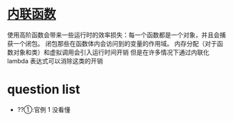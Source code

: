 # [内联函数](https://book.kotlincn.net/text/inline-functions.html)

使用高阶函数会带来一些运行时的效率损失：每一个函数都是一个对象，并且会捕获一个闭包。 闭包那些在函数体内会访问到的变量的作用域。 内存分配（对于函数对象和类）和虚拟调用会引入运行时间开销
但是在许多情况下通过内联化 lambda 表达式可以消除这类的开销

# question list

- ??①:官例 1 没看懂
